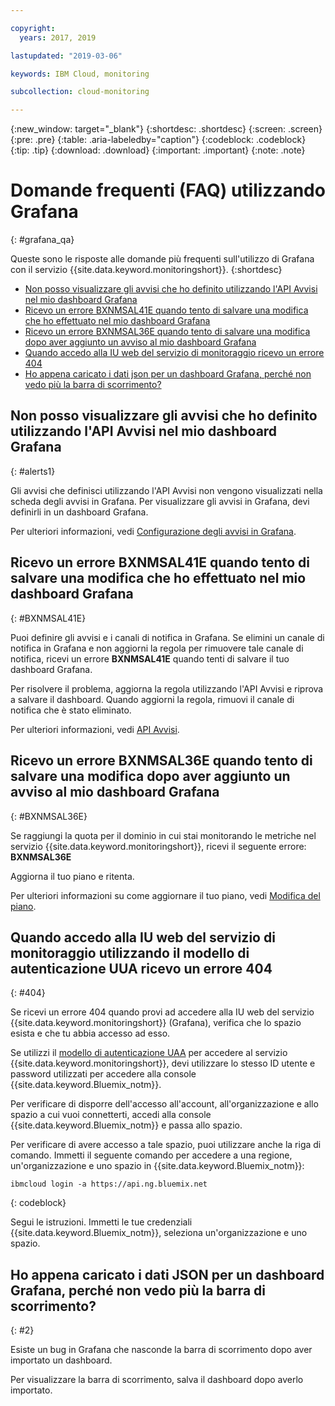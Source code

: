 ```yaml
---

copyright:
  years: 2017, 2019

lastupdated: "2019-03-06"

keywords: IBM Cloud, monitoring

subcollection: cloud-monitoring

---
```


{:new_window: target="_blank"}
{:shortdesc: .shortdesc}
{:screen: .screen}
{:pre: .pre}
{:table: .aria-labeledby="caption"}
{:codeblock: .codeblock}
{:tip: .tip}
{:download: .download}
{:important: .important}
{:note: .note}



# Domande frequenti (FAQ) utilizzando Grafana
{: #grafana_qa}

Queste sono le risposte alle domande più frequenti sull'utilizzo di Grafana con il servizio {{site.data.keyword.monitoringshort}}. 
{:shortdesc}

* [Non posso visualizzare gli avvisi che ho definito utilizzando l'API Avvisi nel mio dashboard Grafana](/docs/services/cloud-monitoring/qa/grafana_qa.html#alerts1)
* [Ricevo un errore BXNMSAL41E quando tento di salvare una modifica che ho effettuato nel mio dashboard Grafana](/docs/services/cloud-monitoring/qa/grafana_qa.html#BXNMSAL41E)
* [Ricevo un errore BXNMSAL36E quando tento di salvare una modifica dopo aver aggiunto un avviso al mio dashboard Grafana](/docs/services/cloud-monitoring/qa/grafana_qa.html#BXNMSAL36E)
* [Quando accedo alla IU web del servizio di monitoraggio ricevo un errore 404](/docs/services/cloud-monitoring/qa/grafana_qa.html#404)
* [Ho appena caricato i dati json per un dashboard Grafana, perché non vedo più la barra di scorrimento?](/docs/services/cloud-monitoring/qa/grafana_qa.html#2)


## Non posso visualizzare gli avvisi che ho definito utilizzando l'API Avvisi nel mio dashboard Grafana
{: #alerts1}

Gli avvisi che definisci utilizzando l'API Avvisi non vengono visualizzati nella scheda degli avvisi in Grafana. Per visualizzare gli avvisi in Grafana, devi definirli in un dashboard Grafana.

Per ulteriori informazioni, vedi [Configurazione degli avvisi in Grafana](/docs/services/cloud-monitoring/alerts/config_alerts_grafana.html#config_alerts_grafana).

## Ricevo un errore BXNMSAL41E quando tento di salvare una modifica che ho effettuato nel mio dashboard Grafana
{: #BXNMSAL41E}

Puoi definire gli avvisi e i canali di notifica in Grafana. Se elimini un canale di notifica in Grafana e non aggiorni la regola per rimuovere tale canale di notifica, ricevi un errore **BXNMSAL41E** quando tenti di salvare il tuo dashboard Grafana.

Per risolvere il problema, aggiorna la regola utilizzando l'API Avvisi e riprova a salvare il dashboard. Quando aggiorni la regola, rimuovi il canale di notifica che è stato eliminato.

Per ulteriori informazioni, vedi [API Avvisi](https://console.bluemix.net/apidocs/940-ibm-cloud-monitoring-alerts-api?&language=node#introduction).

## Ricevo un errore BXNMSAL36E quando tento di salvare una modifica dopo aver aggiunto un avviso al mio dashboard Grafana
{: #BXNMSAL36E}

Se raggiungi la quota per il dominio in cui stai monitorando le metriche nel servizio {{site.data.keyword.monitoringshort}}, ricevi il seguente errore: **BXNMSAL36E**

Aggiorna il tuo piano e ritenta.

Per ulteriori informazioni su come aggiornare il tuo piano, vedi [Modifica del piano](/docs/services/cloud-monitoring/plan/change_plan.html#change_plan).


## Quando accedo alla IU web del servizio di monitoraggio utilizzando il modello di autenticazione UUA ricevo un errore 404
{: #404}

Se ricevi un errore 404 quando provi ad accedere alla IU web del servizio {{site.data.keyword.monitoringshort}} (Grafana), verifica che lo spazio esista e che tu abbia accesso ad esso.

Se utilizzi il [modello di autenticazione UAA](/docs/services/cloud-monitoring/security/auth_uaa.html#auth_uaa) per accedere al servizio {{site.data.keyword.monitoringshort}}, devi utilizzare lo stesso ID utente e password utilizzati per accedere alla console {{site.data.keyword.Bluemix_notm}}. 

Per verificare di disporre dell'accesso all'account, all'organizzazione e allo spazio a cui vuoi connetterti, accedi alla console {{site.data.keyword.Bluemix_notm}} e passa allo spazio. 

Per verificare di avere accesso a tale spazio, puoi utilizzare anche la riga di comando. Immetti il seguente comando per accedere a una regione, un'organizzazione e uno spazio in {{site.data.keyword.Bluemix_notm}}:

```
ibmcloud login -a https://api.ng.bluemix.net
```
{: codeblock}

Segui le istruzioni. Immetti le tue credenziali {{site.data.keyword.Bluemix_notm}}, seleziona un'organizzazione e uno spazio.


## Ho appena caricato i dati JSON per un dashboard Grafana, perché non vedo più la barra di scorrimento?
{: #2}

Esiste un bug in Grafana che nasconde la barra di scorrimento dopo aver importato un dashboard. 

Per visualizzare la barra di scorrimento, salva il dashboard dopo averlo importato. 








